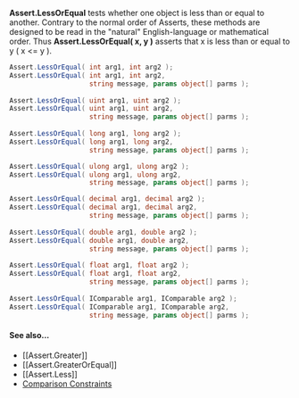 **Assert.LessOrEqual** tests whether one object is less than or equal to another.
Contrary to the normal order of Asserts, these methods are designed to be
read in the "natural" English-language or mathematical order. Thus
**Assert.LessOrEqual( x, y )** asserts that x is less than or equal to y ( x <= y ).

```C#
Assert.LessOrEqual( int arg1, int arg2 );
Assert.LessOrEqual( int arg1, int arg2, 
                    string message, params object[] parms );
				
Assert.LessOrEqual( uint arg1, uint arg2 );
Assert.LessOrEqual( uint arg1, uint arg2, 
                    string message, params object[] parms );
				
Assert.LessOrEqual( long arg1, long arg2 );
Assert.LessOrEqual( long arg1, long arg2, 
                    string message, params object[] parms );

Assert.LessOrEqual( ulong arg1, ulong arg2 );
Assert.LessOrEqual( ulong arg1, ulong arg2, 
                    string message, params object[] parms );

Assert.LessOrEqual( decimal arg1, decimal arg2 );
Assert.LessOrEqual( decimal arg1, decimal arg2, 
                    string message, params object[] parms );
				
Assert.LessOrEqual( double arg1, double arg2 );
Assert.LessOrEqual( double arg1, double arg2, 
                    string message, params object[] parms );
				
Assert.LessOrEqual( float arg1, float arg2 );
Assert.LessOrEqual( float arg1, float arg2, 
                    string message, params object[] parms );
				
Assert.LessOrEqual( IComparable arg1, IComparable arg2 );
Assert.LessOrEqual( IComparable arg1, IComparable arg2, 
                    string message, params object[] parms );
```

#### See also...
 * [[Assert.Greater]]
 * [[Assert.GreaterOrEqual]]
 * [[Assert.Less]]
 * [Comparison Constraints](constraints#comparison-constraints)
